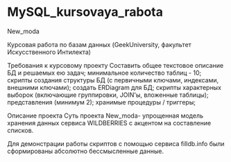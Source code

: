 # MySQL_kursovaya_rabota

New_moda

Курсовая работа по базам данных (GeekUniversity, факультет Искусственного Интилекта)

Требования к курсовому проекту
Составить общее текстовое описание БД и решаемых ею задач;
минимальное количество таблиц - 10;
скрипты создания структуры БД (с первичными ключами, индексами, внешними ключами);
создать ERDiagram для БД;
скрипты характерных выборок (включающие группировки, JOIN'ы, вложенные таблицы);
представления (минимум 2);
хранимые процедуры / триггеры;

Описание проекта
Суть проекта New_moda- упрощенная модель хранения данных сервиса WILDBERRIES с акцентом на составление списков.


Для демонстрации работы скриптов с помощью сервиса filldb.info были сформированы абсолютно бессмысленные данные.
